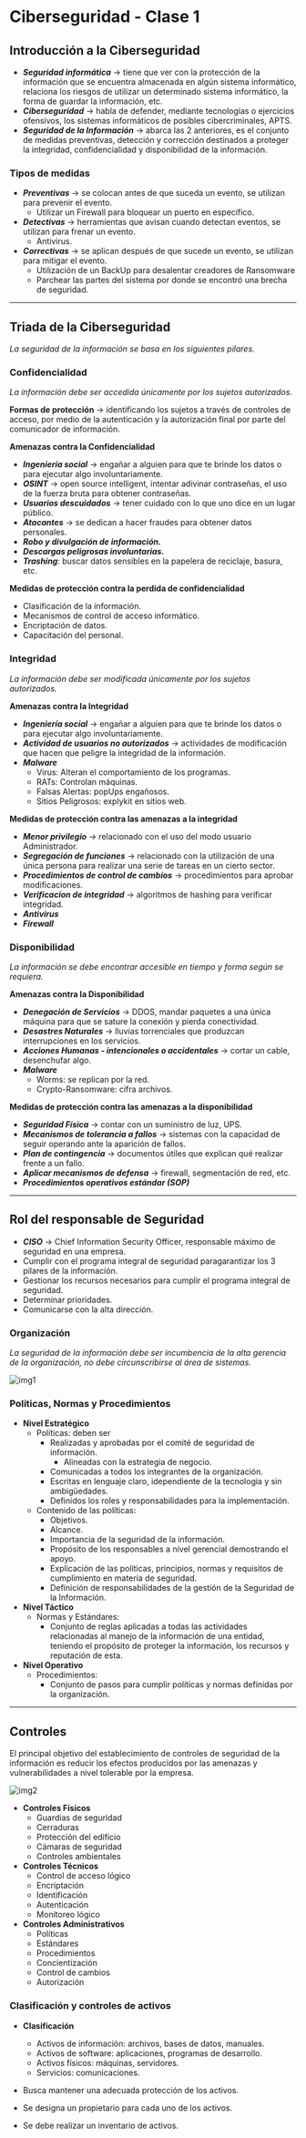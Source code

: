 # **Ciberseguridad - Clase 1**
## **Introducción a la Ciberseguridad**
* **_Seguridad informática_** -> tiene que ver con la protección de la información que se encuentra almacenada en algún sistema informático, relaciona los riesgos de utilizar un determinado sistema informático, la forma de guardar la información, etc.
* **_Ciberseguridad_** -> habla de defender, mediante tecnologías o ejercicios ofensivos, los sistemas informáticos de posibles cibercriminales, APTS.
* **_Seguridad de la Información_** -> abarca las 2 anteriores, es el conjunto de medidas preventivas, detección y corrección destinados a proteger la integridad, confidencialidad y disponibilidad de la información.

### **Tipos de medidas**
* **_Preventivas_** -> se colocan antes de que suceda un evento, se utilizan para prevenir el evento.
  * Utilizar un Firewall para bloquear un puerto en específico.
* **_Detectivas_** -> herramientas que avisan cuando detectan eventos, se utilizan para frenar un evento.
  * Antivirus.
* **_Correctivas_** -> se aplican después de que sucede un evento, se utilizan para mitigar el evento.
  * Utilización de un BackUp para desalentar creadores de Ransomware
  * Parchear las partes del sistema por donde se encontró una brecha de seguridad.

---

## **Triada de la Ciberseguridad**
*La seguridad de la información se basa en los siguientes pilares.*

### **Confidencialidad**
*La información debe ser accedida únicamente por los sujetos autorizados.*

**Formas de protección** -> identificando los sujetos a través de controles de acceso, por medio de la autenticación y la autorización final por parte del comunicador de información.

**Amenazas contra la Confidencialidad**
* **_Ingeniería social_** -> engañar a alguien para que te brinde los datos o para ejecutar algo involuntariamente.
* **_OSINT_** -> open source intelligent, intentar adivinar contraseñas, el uso de la fuerza bruta para obtener contraseñas.
* **_Usuarios descuidados_** -> tener cuidado con lo que uno dice en un lugar público.
* **_Atacantes_** -> se dedican a hacer fraudes para obtener datos personales.
* **_Robo y divulgación de información._**
* **_Descargas peligrosas involuntarias._**
* **_Trashing_**: buscar datos sensibles en la papelera de reciclaje, basura, etc.

**Medidas de protección contra la perdida de confidencialidad**
* Clasificación de la información.
* Mecanismos de control de acceso informático.
* Encriptación de datos.
* Capacitación del personal.

### **Integridad**
*La información debe ser modificada únicamente por los sujetos autorizados.*

**Amenazas contra la Integridad**
* **_Ingeniería social_** -> engañar a alguien para que te brinde los datos o para ejecutar algo involuntariamente.
* **_Actividad de usuarios no autorizados_** -> actividades de modificación que hacen que peligre la integridad de la información.
* **_Malware_**
  * Virus: Alteran el comportamiento de los programas.
  * RATs: Controlan máquinas.
  * Falsas Alertas: popUps engañosos.
  * Sitios Peligrosos: explykit en sitios web.

**Medidas de protección contra las amenazas a la integridad**
* **_Menor privilegio_** -> relacionado con el uso del modo usuario Administrador.
* **_Segregación de funciones_** -> relacionado con la utilización de una única persona para realizar una serie de tareas en un cierto sector.
* **_Procedimientos de control de cambios_** -> procedimientos para aprobar modificaciones.
* **_Verificacion de integridad_** -> algoritmos de hashing para verificar integridad.
* **_Antivirus_**
* **_Firewall_**

### **Disponibilidad**
*La información se debe encontrar accesible en tiempo y forma según se requiera.*

**Amenazas contra la Disponibilidad**
* **_Denegación de Servicios_** -> DDOS, mandar paquetes a una única máquina para que se sature la conexión y pierda conectividad.
* **_Desastres Naturales_** -> lluvias torrenciales que produzcan interrupciones en los servicios.
* **_Acciones Humanas - intencionales o accidentales_** -> cortar un cable, desenchufar algo.
* **_Malware_**
  * Worms: se replican por la red.
  * Crypto-Ransomware: cifra archivos.

**Medidas de protección contra las amenazas a la disponibilidad**
* **_Seguridad Física_** -> contar con un suministro de luz, UPS.
* **_Mecanismos de tolerancia a fallos_** -> sistemas con la capacidad de seguir operando ante la aparición de fallos.
* **_Plan de contingencia_** -> documentos útiles que explican qué realizar frente a un fallo.
* **_Aplicar mecanismos de defensa_** -> firewall, segmentación de red, etc.
* **_Procedimientos operativos estándar (SOP)_**

---

## **Rol del responsable de Seguridad**
* **_CISO_** -> Chief Information Security Officer, responsable máximo de seguridad en una empresa.
* Cumplir con el programa integral de seguridad paragarantizar los 3 pilares de la información.
* Gestionar los recursos necesarios para cumplir el programa integral de seguridad.
* Determinar prioridades.
* Comunicarse con la alta dirección.

### **Organización**
*La seguridad de la información debe ser incumbencia de la alta gerencia de la organización, no debe circunscribirse al área de sistemas.*

![img1](./imgs/clase1/img1.png)

### **Políticas, Normas y Procedimientos**
* **Nivel Estratégico**
  * Políticas: deben ser
    * Realizadas y aprobadas por el comité de seguridad de información.
      * Alineadas con la estrategia de negocio.
    * Comunicadas a todos los integrantes de la organización.
    * Escritas en lenguaje claro, idependiente de la tecnologia y sin ambigüedades.
    * Definidos los roles y responsabilidades para la implementación.
  * Contenido de las políticas:
    * Objetivos.
    * Alcance.
    * Importancia de la seguridad de la información.
    * Propósito de los responsables a nivel gerencial demostrando el apoyo.
    * Explicación de las políticas, principios, normas y requisitos de cumplimiento en materia de seguridad.
    * Definición de responsabilidades de la gestión de la Seguridad de la Información. 
* **Nivel Táctico**
  * Normas y Estándares:
    * Conjunto de reglas aplicadas a todas las actividades relacionadas al manejo de la información de una entidad, teniendo el propósito de proteger la información, los recursos y reputación de esta.
* **Nivel Operativo**
  * Procedimientos:
    * Conjunto de pasos para cumplir políticas y normas definidas por la organización.

---

## **Controles**
El principal objetivo del establecimiento de controles de seguridad de la información es reducir  los efectos producidos por las amenazas y vulnerabilidades a nivel tolerable por la empresa.

![img2](./imgs/clase1/img2.png)

* **Controles Físicos**
  * Guardias de seguridad
  * Cerraduras
  * Protección del edificio
  * Cámaras de seguridad
  * Controles ambientales
* **Controles Técnicos**
  * Control de acceso lógico
  * Encriptación
  * Identificación
  * Autenticación
  * Monitoreo lógico
* **Controles Administrativos**
  * Políticas
  * Estándares
  * Procedimientos
  * Concientización
  * Control de cambios
  * Autorización

### **Clasificación y controles de activos**

* **Clasificación**
  * Activos de información: archivos, bases de datos, manuales.
  * Activos de software: aplicaciones, programas de desarrollo.
  * Activos físicos: máquinas, servidores.
  * Servicios: comunicaciones.

* Busca mantener una adecuada protección de los activos.
* Se designa un propietario para cada uno de los activos.
* Se debe realizar un inventario de activos.